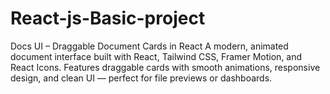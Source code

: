 # React-js-Basic-project
Docs UI – Draggable Document Cards in React A modern, animated document interface built with React, Tailwind CSS, Framer Motion, and React Icons. Features draggable cards with smooth animations, responsive design, and clean UI — perfect for file previews or dashboards.
